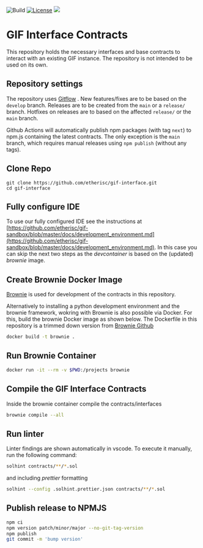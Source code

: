 ![Build](https://github.com/etherisc/gif-interface/actions/workflows/build.yml/badge.svg)
[![License](https://img.shields.io/badge/License-Apache_2.0-blue.svg)](https://opensource.org/licenses/Apache-2.0)
[![](https://dcbadge.vercel.app/api/server/Qb6ZjgE8?style=flat)](https://discord.gg/Qb6ZjgE8)

# GIF Interface Contracts

This repository holds the necessary interfaces and base contracts to interact with an existing GIF instance.
The repository is not intended to be used on its own.

## Repository settings

The repository uses [Gitflow](https://www.atlassian.com/git/tutorials/comparing-workflows/gitflow-workflow) .
New features/fixes are to be based on the `develop` branch. 
Releases are to be created from the `main` or a `release/` branch. 
Hotfixes on releases are to based on the affected `release/` or the `main` branch. 

Github Actions will automatically publish npm packages (with tag `next`) to npm.js containing the latest contracts. 
The only exception is the `main` branch, which requires manual releases using `npm publish` (without any tags). 

## Clone Repo

```
git clone https://github.com/etherisc/gif-interface.git
cd gif-interface
```

## Fully configure IDE 

To use our fully configured IDE see the instructions at [https://github.com/etherisc/gif-sandbox/blob/master/docs/development_environment.md](https://github.com/etherisc/gif-sandbox/blob/master/docs/development_environment.md). 
In this case you can skip the next two steps as the _devcontainer_ is based on the (updated) _brownie_ image. 


## Create Brownie Docker Image

[Brownie](https://eth-brownie.readthedocs.io/en/stable) is used for development of the contracts in this repository.

Alternatively to installing a python development environment and the brownie framework, wokring with Brownie is also possible via Docker.
For this, build the brownie Docker image as shown below.
The Dockerfile in this repository is a trimmed down version from [Brownie Github]((https://github.com/eth-brownie/brownie))

```bash
docker build -t brownie .
```

## Run Brownie Container

```bash
docker run -it --rm -v $PWD:/projects brownie
```

## Compile the GIF Interface Contracts

Inside the brownie container compile the contracts/interfaces

```bash
brownie compile --all
```

## Run linter

Linter findings are shown automatically in vscode. To execute it manually, run the following command:

```bash
solhint contracts/**/*.sol
```
and including _prettier_ formatting 

```bash
solhint --config .solhint.prettier.json contracts/**/*.sol
```

## Publish release to NPMJS

```bash
npm ci 
npm version patch/minor/major --no-git-tag-version
npm publish
git commit -m 'bump version'
```
